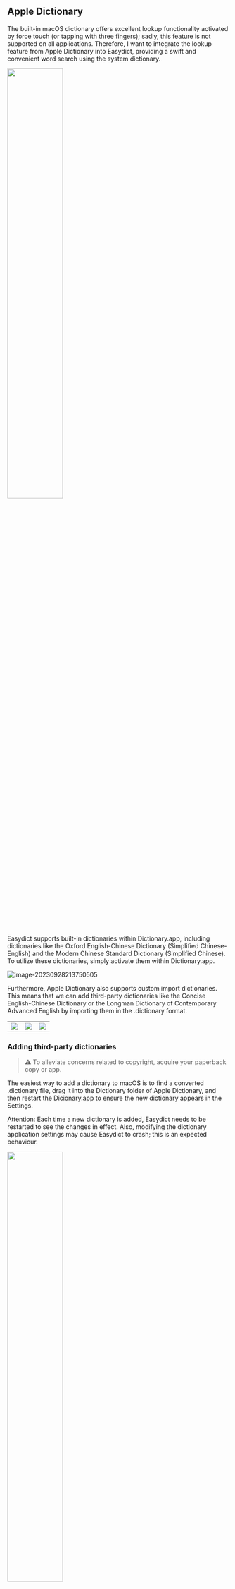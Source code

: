 ## Apple Dictionary


The built-in macOS dictionary offers excellent lookup functionality activated by force touch (or tapping with three fingers); sadly, this feature is not supported on all applications. Therefore, I want to integrate the lookup feature from Apple Dictionary into Easydict, providing a swift and convenient word search using the system dictionary.

<div>
  <img src="https://raw.githubusercontent.com/tisfeng/ImageBed/main/uPic/HHp1I2-1695911764.png" width="50%" />
</div>

Easydict supports built-in dictionaries within Dictionary.app, including dictionaries like the Oxford English-Chinese Dictionary (Simplified Chinese-English) and the Modern Chinese Standard Dictionary (Simplified Chinese). To utilize these dictionaries, simply activate them within Dictionary.app.

![image-20230928213750505](https://raw.githubusercontent.com/tisfeng/ImageBed/main/uPic/image-20230928213750505-1695908270.png)



Furthermore, Apple Dictionary also supports custom import dictionaries. This means that we can add third-party dictionaries like the Concise English-Chinese Dictionary or the Longman Dictionary of Contemporary Advanced English by importing them in the .dictionary format.

<table>
    <td> <img src="https://raw.githubusercontent.com/tisfeng/ImageBed/main/uPic/image-20230928231225548-1695913945.png">
    <td> <img src="https://raw.githubusercontent.com/tisfeng/ImageBed/main/uPic/image-20230928231345494-1695914025.png">
    <td> <img src="https://raw.githubusercontent.com/tisfeng/ImageBed/main/uPic/cQmL6r-1695958154.png">
</table>

### Adding third-party dictionaries

> ⚠️ To alleviate concerns related to copyright, acquire your paperback copy or app.

The easiest way to add a dictionary to macOS is to find a converted .dictionary file, drag it into the Dictionary folder of Apple Dictionary, and then restart the Dicionary.app to ensure the new dictionary appears in the Settings.

Attention: Each time a new dictionary is added, Easydict needs to be restarted to see the changes in effect. Also, modifying the dictionary application settings may cause Easydict to crash; this is an expected behaviour.

<div>
  <img src="https://raw.githubusercontent.com/tisfeng/ImageBed/main/uPic/image-20230928224622274-1695912382.png
" width="50%" />
</div>

For your convenience, I've created several .dictionary files and put them on Google Drive, so you can directly download and use them.

Longman, Collins, and Oxford are three substantial yet outstanding dictionaries. However, due to the extensive content in their entries, they may impact the loading speed of Easydict queries. Therefore, it is advisable to select only one of your favourites.

|             Dictionary              | Type |                             Source                             |                  .dictionary 下载                   |
| :---------------------------: | ---- | :----------------------------------------------------------: | :-------------------------------------------------: |
|         Concise English-Chinese dictionary          | Chinese-English |       [GitHub](https://github.com/skywind3000/ECDICT)        | https://drive.google.com/file/d/1-RoulJykOmcADGRHSmUjX2SkwiyLTHP1/view?usp=sharing |
|         Youdao Words Analysis          | Chinese-English | [freemdict](https://downloads.freemdict.com/%E5%B0%9A%E6%9C%AA%E6%95%B4%E7%90%86/%E5%85%B1%E4%BA%AB2020.5.11/qwjs/39_%E6%9C%89%E9%81%93%E8%AF%8D%E8%AF%AD%E8%BE%A8%E6%9E%90/) | https://drive.google.com/file/d/1-HGanRhQDRR0OSMLb19or07lPwn_R0cn/view?usp=sharing |
|            Great Cictionary            | Chinese-English |           [mdict](https://mdict.org/post/dacihai/)           | https://drive.google.com/file/d/1-8cBLcuA_N4PAjIMn_-d03ELv4uVrmIr/view?usp=sharing |
|     Longman Dictionary of Contemporary Advanced English     | Chinese-English |            [v2ex](https://www.v2ex.com/t/907272)             | https://drive.google.com/file/d/1scunXbe2JppVuKxNvn2uOidTbAZpiktk/view?usp=sharing |
|      Collins Advanced English-Chinese Dictionary       | Chinese-English | [《柯林斯双解》for macOS](https://placeless.net/blog/macos-dictionaries) | https://drive.google.com/file/d/1-KQmILchx71L2rFqhIZMtusIcemIlM01/view?usp=sharing |
| Oxford Advanced Learner's English-Chinese Dictionary (8th Edition) | Chinese-English |        [Jianshu](https://www.jianshu.com/p/e279d4a979fa)        | https://drive.google.com/file/d/1-N0kiXmfTHREcBtumAmNn4sUM5poyiC7/view?usp=sharing |
|   Oxford Advanced Learner's English-Chinese Dictionary (8)   | Chinese-English |    Source unknown, I modified the css myself     | https://drive.google.com/file/d/1-SigzdPPjQlycPwBHICgQSUOHpR8mMf7/view?usp=sharing |

### Concise English-Chinese dictionary

![image-20231001175045564](https://raw.githubusercontent.com/tisfeng/ImageBed/main/uPic/image-20231001175045564-1696153845.png)

### Youdao Words Analysis

![image-20231001182349593](https://raw.githubusercontent.com/tisfeng/ImageBed/main/uPic/image-20231001182349593-1696155829.png)

### Great Cictionary

<table>
    <td> <img src="https://raw.githubusercontent.com/tisfeng/ImageBed/main/uPic/image-20231001215418606-1696168458.png">
    <td> <img src="https://raw.githubusercontent.com/tisfeng/ImageBed/main/uPic/aQ8tkW-1696168533.png">
</table>

### Longman Dictionary of Contemporary Advanced English

![image-20231001184055245](https://raw.githubusercontent.com/tisfeng/ImageBed/main/uPic/image-20231001184055245-1696156855.png)

### Collins Advanced English-Chinese Dictionary

![image-20231001184454574](https://raw.githubusercontent.com/tisfeng/ImageBed/main/uPic/image-20231001184454574-1696157094.png)

### Oxford Advanced Learner's English-Chinese Dictionary (8th Edition)

![image-20231001185812289](https://raw.githubusercontent.com/tisfeng/ImageBed/main/uPic/image-20231001185812289-1696157892.png)

### Oxford Advanced Learner's English-Chinese Dictionary (8)

I can't remember the source of this dictionary, but the point is that the css of this dictionary was tuned by myself when I was learning how to make dictionaries, and the internal `DefaultStyle.css` file has detailed annotations, so beginners who want to try to customize the interface of the dictionary can start from this css.

![image-20231001190542557](https://raw.githubusercontent.com/tisfeng/ImageBed/main/uPic/image-20231001190542557-1696158342.png)

### How to make a .dictionary dictionary

>  Attention: This part of the doc is aimed at advanced users, who need a bit of programming knowledge and love to spend time on this.

Below is an introduction to how to use the open-source project [pyglossary](https://github.com/ilius/pyglossary) to convert Mdict dictionaries into .dictionary files. This doc is based on [pyglossary apple](https://github.com/ilius/pyglossary/blob/master/doc/apple.md).


### Preparations

1. Install Python library

```shell
sudo pip3 install lxml beautifulsoup4 html5lib
```

2. Install [Command Line Tools for Xcode](http://developer.apple.com/downloads)

3. Install Dictionary Development Kit

   Dictionary Development Kit is part of [Additional Tools for Xcode](http://developer.apple.com/downloads), after downloading, you need to move `Dictionary Development Kit` to`/Applications/Utilities/Dictionary Development Kit`.

4. Download [pyglossary](https://github.com/ilius/pyglossary)

   Please move the downloaded pyglossary library to a fixed directory, you will need it every time you convert a dictionary.

   Assuming that pyglossary-master is located at `~/Downloads/pyglossary-master`

Mdict dictionary resources are available from the following website:

- [freemdict](https://forum.freemdict.com/c/12-category/12)
- [mdict](https://mdict.org/)

Now let's begin.

### Steps of conversion

Suppose the dictionary file in Mdict format is located in `~/Downloads/oald8/oald8.mdx`, and the picture and speech file `oald8.mdd` are also in the same folder.

```shell
cd ~/Downloads/oald8/

python3 ~/Downloads/pyglossary-master/main.py --write-format=AppleDict oald8.mdx oald8-apple

cd oald8-apple

sed -i "" 's:src="/:src=":g' oald8-apple.xml

make
```

If all goes well, you will end up with an `objects` file in that directory, with `oald8-apple.dictionary` in it, which is the converted Apple dictionary, which you can drag into the Dictionary folder.

Note that the dictionary generated above has a very simple interface, and usually Mdicts circulating on the web will come with a copy of beautified css, such as `oald8.css`. Since pyglossary does not handle css automatically, we need to do it manually by copying the contents of `oald8.css` and appending it to the `DefaultStyle.css` inside the `oald8-apple.dictionary` file. If you want to customize the css, you also modify this file.

The name of the dictionary can be changed via `Info.plist`, where the `Bundle name` is the name of the dictionary to be displayed in the application interface, and the `Bundle display name` is the name of the dictionary to be displayed in the settings page. For convenience, it is recommended that both be set to the same value.

END.

![image-20231002184455216](https://raw.githubusercontent.com/tisfeng/ImageBed/main/uPic/image-20231002184455216-1696243495.png)

### References (Chinese)

- [《柯林斯双解》for macOS](https://placeless.net/blog/macos-dictionaries)
- [Mdict to macOS Dictionary 转换笔记](https://kaihao.io/2018/mdict-to-macos-dictionary/)
